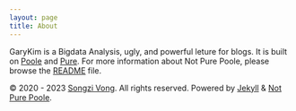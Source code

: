```yaml
---
layout: page
title: About
---
```


GaryKim is a Bigdata Analysis, ugly, and powerful leture for blogs. It is built on [Poole](https://github.com/poole/poole) and [Pure](https://purecss.io/).
For more information about Not Pure Poole, please browse the [README](https://github.com/vszhub/not-pure-poole) file.

© 2020 - 2023 [Songzi Vong](https://github.com/vszhub/). All rights reserved. Powered by [Jekyll](https://jekyllrb.com/) & [Not Pure Poole](https://github.com/vszhub/not-pure-poole).
